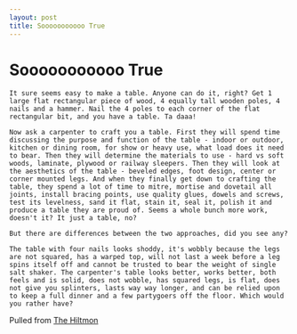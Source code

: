 ```yaml
---
layout: post
title: Sooooooooooo True
---
```

# Sooooooooooo True

    It sure seems easy to make a table. Anyone can do it, right? Get 1 large flat rectangular piece of wood, 4 equally tall wooden poles, 4 nails and a hammer. Nail the 4 poles to each corner of the flat rectangular bit, and you have a table. Ta daaa!
    
    Now ask a carpenter to craft you a table. First they will spend time discussing the purpose and function of the table - indoor or outdoor, kitchen or dining room, for show or heavy use, what load does it need to bear. Then they will determine the materials to use - hard vs soft woods, laminate, plywood or railway sleepers. Then they will look at the aesthetics of the table - beveled edges, foot design, center or corner mounted legs. And when they finally get down to crafting the table, they spend a lot of time to mitre, mortise and dovetail all joints, install bracing points, use quality glues, dowels and screws, test its levelness, sand it flat, stain it, seal it, polish it and produce a table they are proud of. Seems a whole bunch more work, doesn't it? It just a table, no?
        
    But there are differences between the two approaches, did you see any?
    
    The table with four nails looks shoddy, it's wobbly because the legs are not squared, has a warped top, will not last a week before a leg spins itself off and cannot be trusted to bear the weight of single salt shaker. The carpenter's table looks better, works better, both feels and is solid, does not wobble, has squared legs, is flat, does not give you splinters, lasts way way longer, and can be relied upon to keep a full dinner and a few partygoers off the floor. Which would you rather have?
    
    
Pulled from [The Hiltmon](http://www.hiltmon.com/blog/2012/01/11/it-should-only-take-you-a-few-hours-dot-dot-dot/)



